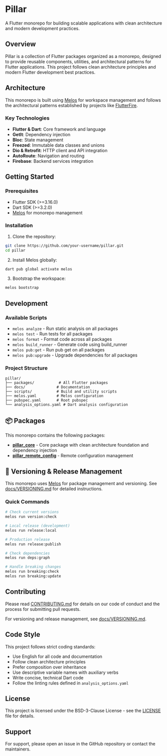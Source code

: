 # Pillar

A Flutter monorepo for building scalable applications with clean architecture and modern development practices.

## Overview

Pillar is a collection of Flutter packages organized as a monorepo, designed to provide reusable components, utilities, and architectural patterns for Flutter applications. This project follows clean architecture principles and modern Flutter development best practices.

## Architecture

This monorepo is built using [Melos](https://melos.invertase.dev/) for workspace management and follows the architectural patterns established by projects like [FlutterFire](https://github.com/firebase/flutterfire).

### Key Technologies

- **Flutter & Dart**: Core framework and language
- **GetIt**: Dependency injection
- **Bloc**: State management
- **Freezed**: Immutable data classes and unions
- **Dio & Retrofit**: HTTP client and API integration
- **AutoRoute**: Navigation and routing
- **Firebase**: Backend services integration

## Getting Started

### Prerequisites

- Flutter SDK (>=3.16.0)
- Dart SDK (>=3.2.0)
- [Melos](https://melos.invertase.dev/) for monorepo management

### Installation

1. Clone the repository:
```bash
git clone https://github.com/your-username/pillar.git
cd pillar
```

2. Install Melos globally:
```bash
dart pub global activate melos
```

3. Bootstrap the workspace:
```bash
melos bootstrap
```

## Development

### Available Scripts

- `melos analyze` - Run static analysis on all packages
- `melos test` - Run tests for all packages
- `melos format` - Format code across all packages
- `melos build_runner` - Generate code using build_runner
- `melos pub:get` - Run pub get on all packages
- `melos pub:upgrade` - Upgrade dependencies for all packages

### Project Structure

```
pillar/
├── packages/           # All Flutter packages
├── docs/              # Documentation
├── scripts/           # Build and utility scripts
├── melos.yaml         # Melos configuration
├── pubspec.yaml       # Root pubspec
└── analysis_options.yaml # Dart analysis configuration
```

## 📦 Packages

This monorepo contains the following packages:

- **[pillar_core](packages/pillar-core)** - Core package with clean architecture foundation and dependency injection
- **[pillar_remote_config](packages/pillar-remote-config)** - Remote configuration management

## 🔄 Versioning & Release Management

This monorepo uses [Melos](https://melos.invertase.dev/) for package management and versioning. See [docs/VERSIONING.md](docs/VERSIONING.md) for detailed instructions.

### Quick Commands

```bash
# Check current versions
melos run version:check

# Local release (development)
melos run release:local

# Production release
melos run release:publish

# Check dependencies
melos run deps:graph

# Handle breaking changes
melos run breaking:check
melos run breaking:update
```

## Contributing

Please read [CONTRIBUTING.md](CONTRIBUTING.md) for details on our code of conduct and the process for submitting pull requests.

For versioning and release management, see [docs/VERSIONING.md](docs/VERSIONING.md).

## Code Style

This project follows strict coding standards:

- Use English for all code and documentation
- Follow clean architecture principles
- Prefer composition over inheritance
- Use descriptive variable names with auxiliary verbs
- Write concise, technical Dart code
- Follow the linting rules defined in `analysis_options.yaml`

## License

This project is licensed under the BSD-3-Clause License - see the [LICENSE](LICENSE) file for details.

## Support

For support, please open an issue in the GitHub repository or contact the maintainers.
